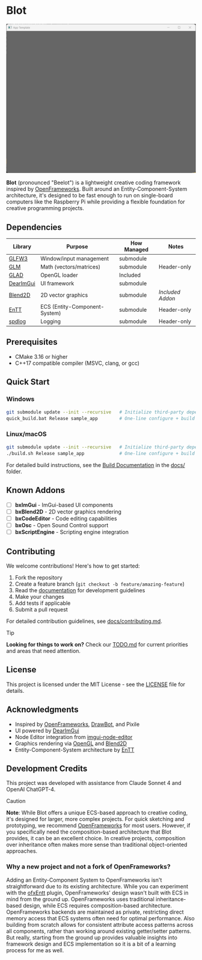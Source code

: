 # Blot

![preview](apps/appTemplate/img/preview.png)

**Blot** (pronounced "Beelot") is a lightweight creative coding framework inspired by [OpenFrameworks]. Built around an Entity-Component-System architecture, it's designed to be fast enough to run on single-board computers like the Raspberry Pi while providing a flexible foundation for creative programming projects.


## Dependencies

| Library     | Purpose                        | How Managed   | Notes             |
|-------------|--------------------------------|---------------|-------------------|
| [GLFW3]     | Window/input management        | submodule     |                   |
| [GLM]       | Math (vectors/matrices)        | submodule     | Header-only       |
| [GLAD]      | OpenGL loader                  | Included      |                   |
| [DearImGui] | UI framework                   | submodule     |                   |
| [Blend2D]   | 2D vector graphics             | submodule     | *Included Addon*  |
| [EnTT]      | ECS (Entity-Component-System)  | submodule     | Header-only       |
| [spdlog]    | Logging                        | submodule     | Header-only       |

## Prerequisites

- CMake 3.16 or higher
- C++17 compatible compiler (MSVC, clang, or gcc)

## Quick Start

### Windows
```bash
git submodule update --init --recursive   # Initialize third-party dependencies
quick_build.bat Release sample_app        # One-line configure + build
```

### Linux/macOS
```bash
git submodule update --init --recursive   # Initialize third-party dependencies
./build.sh Release sample_app             # One-line configure + build
```

For detailed build instructions, see the [Build Documentation](./docs/build_instructions.md) in the [docs/](./docs) folder.

## Known Addons

- [ ] **bxImGui** - ImGui-based UI components
- [ ] **bxBlend2D** - 2D vector graphics rendering
- [ ] **bxCodeEditor** - Code editing capabilities
- [ ] **bxOsc** - Open Sound Control support
- [ ] **bxScriptEngine** - Scripting engine integration

## Contributing

We welcome contributions! Here's how to get started:

1. Fork the repository
2. Create a feature branch (`git checkout -b feature/amazing-feature`)
3. Read the [documentation](docs/) for development guidelines
4. Make your changes
5. Add tests if applicable
6. Submit a pull request

For detailed contribution guidelines, see [docs/contributing.md](docs/contributing.md).

> [!TIP]
> **Looking for things to work on?** Check our [TODO.md](./TODO.md) for current priorities and areas that need attention.

## License

This project is licensed under the MIT License - see the [LICENSE](LICENSE) file for details.

## Acknowledgments

- Inspired by [OpenFrameworks], [DrawBot], and Pixile
- UI powered by [DearImGui]
- Node Editor integration from [imgui-node-editor](https://github.com/thedmd/imgui-node-editor)
- Graphics rendering via [OpenGL](https://www.opengl.org/) and [Blend2D]
- Entity-Component-System architecture by [EnTT]

## Development Credits

This project was developed with assistance from Claude Sonnet 4 and OpenAI ChatGPT-4.

> [!CAUTION]
> **Note**: While Blot offers a unique ECS-based approach to creative coding, it's designed for larger, more complex projects. For quick sketching and prototyping, we recommend [OpenFrameworks] for most users. However, if you specifically need the composition-based architecture that Blot provides, it can be an excellent choice. In creative projects, composition over inheritance often makes more sense than traditional object-oriented approaches.

### Why a new project and not a fork of OpenFrameworks?

Adding an Entity-Component System to OpenFrameworks isn't straightforward due to its existing architecture. While you can experiment with the [ofxEntt](https://github.com/ofxyz/ofxEnTT) plugin, OpenFrameworks' design wasn't built with ECS in mind from the ground up. OpenFrameworks uses traditional inheritance-based design, while ECS requires composition-based architecture. OpenFrameworks backends are maintained as private, restricting direct memory access that ECS systems often need for optimal performance. Also building from scratch allows for consistent attribute access patterns across all components, rather than working around existing getter/setter patterns. But really, starting from the ground up provides valuable insights into framework design and ECS implementation so it is a bit of a learning process for me as well.

[OpenFrameworks]: https://openframeworks.cc/
[DrawBot]: https://drawbot.com/
[GLFW3]: https://github.com/glfw/glfw
[FreeType]: https://gitlab.freedesktop.org/freetype/freetype
[GLM]: https://github.com/g-truc/glm
[GLAD]: https://github.com/Dav1dde/glad
[DearImGui]: https://github.com/ocornut/imgui
[Blend2D]: https://github.com/blend2d/blend2d
[EnTT]: https://github.com/skypjack/entt
[spdlog]: https://github.com/gabime/spdlog
